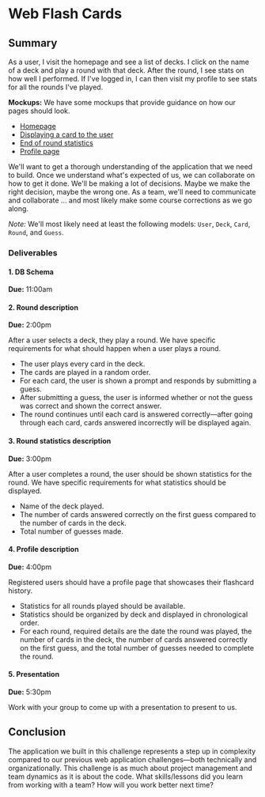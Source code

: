 # Web Flash Cards 

## Summary

As a user, I visit the homepage and see a list of decks.  I click on the name of a deck and play a round with that deck.  After the round, I see stats on how well I performed.  If I've logged in, I can then visit my profile to see stats for all the rounds I've played.

**Mockups:**  We have some mockups that provide guidance on how our pages should look.

- [Homepage](mockups/homepage.png)
- [Displaying a card to the user](mockups/display-a-card.png)
- [End of round statistics](mockups/round-statistics.png)
- [Profile page](mockups/profile.png)

We'll want to get a thorough understanding of the application that we need to build.  Once we understand what's expected of us, we can collaborate on how to get it done.  We'll be making a lot of decisions.  Maybe we make the right decision, maybe the wrong one.  As a team, we'll need to communicate and collaborate ... and most likely make some course corrections as we go along.

*Note:*  We'll most likely need at least the following models: `User`, `Deck`, `Card`, `Round`, and `Guess`.

### Deliverables

#### 1. DB Schema

  **Due:** 11:00am

#### 2. Round description  

  **Due:** 2:00pm

  After a user selects a deck, they play a round.  We have specific requirements for what should happen when a user plays a  round.

  - The user plays every card in the deck.
  - The cards are played in a random order.
  - For each card, the user is shown a prompt and responds by submitting a guess.
  - After submitting a guess, the user is informed whether or not the guess was correct and shown the correct answer.
  - The round continues until each card is answered correctly—after going through each card, cards answered incorrectly will be displayed again.

#### 3. Round statistics description

  **Due:** 3:00pm

  After a user completes a round, the user should be shown statistics for the round.  We have specific requirements for what statistics should be displayed.

  - Name of the deck played.
  - The number of cards answered correctly on the first guess compared to the number of cards in the deck.
  - Total number of guesses made.

#### 4. Profile description

  **Due:** 4:00pm

  Registered users should have a profile page that showcases their flashcard history.

  - Statistics for all rounds played should be available.
  - Statistics should be organized by deck and displayed in chronological order.
  - For each round, required details are the date the round was played, the number of cards in the deck, the number of cards answered correctly on the first guess, and the total number of guesses needed to complete the round.

#### 5. Presentation

  **Due:** 5:30pm

  Work with your group to come up with a presentation to present to us.

## Conclusion
  The application we built in this challenge represents a step up in complexity compared to our previous web application challenges—both technically and organizationally.  This challenge is as much about project management and team dynamics as it is about the code.  What skills/lessons did you learn from working with a team?  How will you work better next time?

